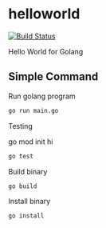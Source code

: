 # helloworld

[![Build Status](https://cloud.drone.io/api/badges/go-training/helloworld/status.svg)](https://cloud.drone.io/go-training/helloworld)

Hello World for Golang

## Simple Command

Run golang program

```bash
go run main.go
```

Testing


go mod init hi
```bash
go test
```

Build binary

```bash
go build
```

Install binary

```bash
go install
```
